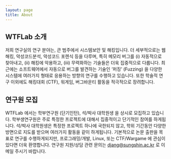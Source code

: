 ```yaml
---
layout: page
title: About
---
```


## WTFLab 소개

저희 연구실의 연구 분야는, 큰 범주에서 시스템보안 및 해킹입니다. 더 세부적으로는 웹해킹, 악성코드분석, 악성코드 포렌식 등을 다루며, 특히 메모리 버그를 (i) 자동적으로 찾아내고, (ii) 해킹에 악용하고, (iii) 무력화하는 기술들은 더욱 집중적으로 다룹니다. 최근에는 소프트웨어에서 자동으로 버그를 발견하는 기술인 ‘퍼징’ (Fuzzing) 을 다양한 시스템에 여러가지 형태로 응용하는 방향의 연구를 수행하고 있습니다. 또한 학술적 연구 이외에도 해킹대회 (CTF), 워게임, 버그바운티 활동을 적극적으로 장려합니다.


## 연구원 모집

WTFLab 에서는 학부연구원 (단기인턴), 석/박사 대학원생 을 상시로 모집하고 있습니다.
학부생연구원은 주로 특정한 프로젝트에 대해서 집중적이고 단기적인 참여를 하게됩니다.
석/박사 대학원생은 특정한 프로젝트 하나에 국한되지 않고, 학위 기간동안 다양한 방면으로 지도를 받으며
여러가지 활동을 같이 하게됩니다. 기본적으로 논문 출판을 목표로 연구를 수행하게되지만, 프로그래밍/개발, Linux, 또는 CTF/Wargame 에 관심이 있다면 더욱 환영합니다. 연구원 지원/상담 관련 문의는 djang@sungshin.ac.kr 로 이메일 주시기 바랍니다.


